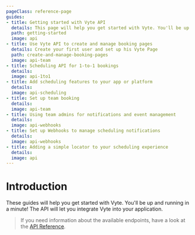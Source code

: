 ```yaml
---
pageClass: reference-page
guides:
- title: Getting started with Vyte API
  details: This page will help you get started with Vyte. You'll be up and running in a minute!
  path: getting-started
  image: api
- title: Use Vyte API to create and manage booking pages
  details: Create your first user and set up his Vyte Page
  path: create-and-manage-booking-pages
  image: api-team
- title: Scheduling API for 1-to-1 bookings
  details:
  image: api-1to1
- title: Add scheduling features to your app or platform
  details:
  image: api-scheduling
- title: Set up team booking
  details:
  image: api-team
- title: Using team admins for notifications and event management
  details:
  image: api-webhooks
- title: Set up Webhooks to manage scheduling notifications
  details:
  image: api-webhooks
- title: Adding a simple locator to your scheduling experience
  details:
  image: api
---
```


# Introduction

These guides will help you get started with Vyte. You'll be up and running in a minute! The API will let you integrate Vyte into your application.

> If you need information about the available endpoints, have a look at the [API Reference](/reference).

<Guides/>
